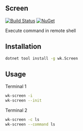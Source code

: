 ## Screen

[![Build Status](https://dev.azure.com/wk-j/screen/_apis/build/status/wk-j.screen?branchName=master)](https://dev.azure.com/wk-j/screen/_build/latest?definitionId=24&branchName=master)
[![NuGet](https://img.shields.io/nuget/v/wk.Screen.svg)](https://www.nuget.org/packages/wk.Screen)

Execute command in remote shell

## Installation

```bash
dotnet tool install -g wk.Screen
```

## Usage

Terminal 1

```bash
wk-screen -i
wk-screen --init
```

Terminal 2

```bash
wk-screen -c ls
wk-screen --command ls
```